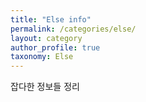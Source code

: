 ```yaml
---
title: "Else info"
permalink: /categories/else/
layout: category
author_profile: true
taxonomy: Else
---
```


잡다한 정보들 정리